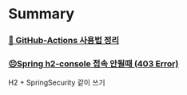 # Summary

### [🌈 GitHub-Actions 사용법 정리](https://github.com/h1un/GitHub-Actions/tree/main/GIHub_Actions_%EC%82%AC%EC%9A%A9%EB%B2%95)

### [😣Spring h2-console 접속 안될때 (403 Error)](https://github.com/h1un/GitHub-Actions/tree/main/H2%2BSpringSecurity_403error)
H2 + SpringSecurity 같이 쓰기
